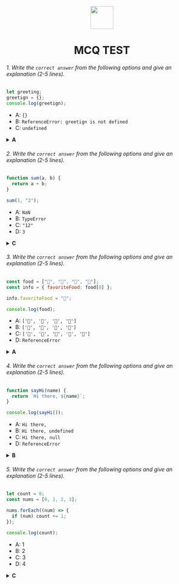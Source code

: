 <div align="center">
  <img height="60" src="https://edurev.gumlet.io/AllImages/original/ApplicationImages/CourseImages/944e5d47-8c55-4a89-91e5-22ab5f2798fc_CI.png">
  <h1>MCQ TEST</h1>
</div>

###### 1. Write the `correct answer` from the following options and give an explanation (2-5 lines).

```javascript
let greeting;
greetign = {};
console.log(greetign);
```

- A: `{}`
- B: `ReferenceError: greetign is not defined`
- C: `undefined`

<details><summary><b>A</b></summary>
<p>

#### Answer: ?

<i>Although in strict mode and certain environments it might cause a ReferenceError since greetign is not defined, the modern v8 engine declares it as a global variable when it encounters this typo. So, although it may produce option "B" in strict environments and is theoretically more accurate in a practical approach we'll encounter option "A" most of the time.</i>

</p>
</details>

###### 2. Write the `correct answer` from the following options and give an explanation (2-5 lines).

```javascript
function sum(a, b) {
  return a + b;
}

sum(1, "2");
```

- A: `NaN`
- B: `TypeError`
- C: `"12"`
- D: `3`

<details><summary><b>C</b></summary>
<p>

#### Answer: ?

<i>Modern JavaScript performs type coercion and and converts the number to a string while adding it to another string. Thus the answer will be option "C".</i>

</p>
</details>

###### 3. Write the `correct answer` from the following options and give an explanation (2-5 lines).

```javascript
const food = ["🍕", "🍫", "🥑", "🍔"];
const info = { favoriteFood: food[0] };

info.favoriteFood = "🍝";

console.log(food);
```

- A: `['🍕', '🍫', '🥑', '🍔']`
- B: `['🍝', '🍫', '🥑', '🍔']`
- C: `['🍝', '🍕', '🍫', '🥑', '🍔']`
- D: `ReferenceError`

<details><summary><b>A</b></summary>
<p>

#### Answer: ?

<i>The object info is created with the value of food[0] in a completely different location of memory. So, although the code above updates the object info it has no effect whatsoever on the original food array. Thus it remains unchanged and the answer will be option "A".</i>

</p>
</details>

###### 4. Write the `correct answer` from the following options and give an explanation (2-5 lines).

```javascript
function sayHi(name) {
  return `Hi there, ${name}`;
}

console.log(sayHi());
```

- A: `Hi there,`
- B: `Hi there, undefined`
- C: `Hi there, null`
- D: `ReferenceError`

<details><summary><b>B</b></summary>
<p>

#### Answer: ?

<i>Although the code above uses template string and is capable of inserting a value for name, we don't provide the argument for the name parameter while calling the sayHi() function. Thus the value of the name parameter remains undefined. In conclusion, the answer will be option "B".</i>

</p>
</details>

###### 5. Write the `correct answer` from the following options and give an explanation (2-5 lines).

```javascript
let count = 0;
const nums = [0, 1, 2, 3];

nums.forEach((num) => {
  if (num) count += 1;
});

console.log(count);
```

- A: 1
- B: 2
- C: 3
- D: 4

<details><summary><b>C</b></summary>
<p>

#### Answer: ?

<i>Although there are 4 elements in the nums array and the forEach method runs 4 times, 0, the first element of the array is a falsy value. Thus, count+=1 only runs 3 times. That's why the answer to this question is option "C".</i>

</p>
</details>
